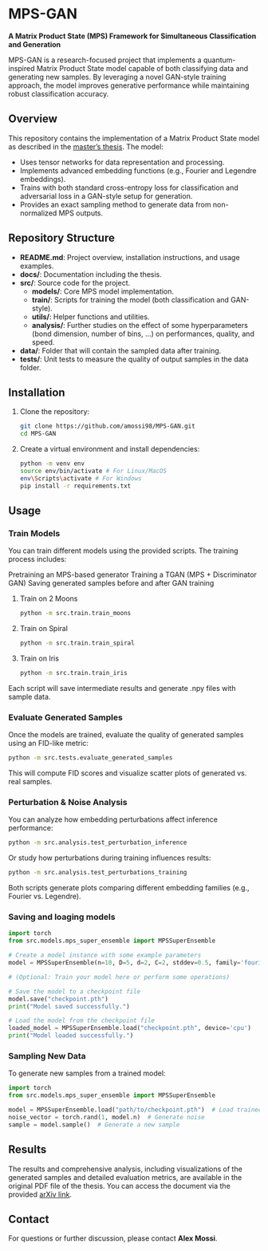 # MPS-GAN

**A Matrix Product State (MPS) Framework for Simultaneous Classification and Generation**

MPS-GAN is a research-focused project that implements a quantum-inspired Matrix Product State model capable of both classifying data and generating new samples. By leveraging a novel GAN-style training approach, the model improves generative performance while maintaining robust classification accuracy.

## Overview

This repository contains the implementation of a Matrix Product State model as described in the [master’s thesis](https://arxiv.org/html/2406.17441v1). The model:
- Uses tensor networks for data representation and processing.
- Implements advanced embedding functions (e.g., Fourier and Legendre embeddings).
- Trains with both standard cross-entropy loss for classification and adversarial loss in a GAN-style setup for generation.
- Provides an exact sampling method to generate data from non-normalized MPS outputs.

## Repository Structure

- **README.md**: Project overview, installation instructions, and usage examples.
- **docs/**: Documentation including the thesis.
- **src/**: Source code for the project.
  - **models/**: Core MPS model implementation.
  - **train/**: Scripts for training the model (both classification and GAN-style).
  - **utils/**: Helper functions and utilities.
  - **analysis/**: Further studies on the effect of some hyperparameters (bond dimension, number of bins, ...) on performances, quality, and speed.
- **data/**: Folder that will contain the sampled data after training.
- **tests/**: Unit tests to measure the quality of output samples in the data folder.

## Installation

1. Clone the repository:
   ```bash
   git clone https://github.com/amossi98/MPS-GAN.git
   cd MPS-GAN
   ```


3. Create a virtual environment and install dependencies:
   ```bash
   python -m venv env
   source env/bin/activate # For Linux/MacOS
   env\Scripts\activate # For Windows
   pip install -r requirements.txt
   ```


## Usage

### Train Models
You can train different models using the provided scripts. The training process includes:

Pretraining an MPS-based generator
Training a TGAN (MPS + Discriminator GAN)
Saving generated samples before and after GAN training
1. Train on 2 Moons
   ```bash
   python -m src.train.train_moons
   ```
2. Train on Spiral
   ```bash
   python -m src.train.train_spiral
   ```
3. Train on Iris
   ```bash
   python -m src.train.train_iris
   ```
   
Each script will save intermediate results and generate .npy files with sample data.

### Evaluate Generated Samples
Once the models are trained, evaluate the quality of generated samples using an FID-like metric:

```bash
python -m src.tests.evaluate_generated_samples
```
This will compute FID scores and visualize scatter plots of generated vs. real samples.

### Perturbation & Noise Analysis
You can analyze how embedding perturbations affect inference performance:
```bash
python -m src.analysis.test_perturbation_inference
```

Or study how perturbations during training influences results:
```bash
python -m src.analysis.test_perturbations_training
```

Both scripts generate plots comparing different embedding families (e.g., Fourier vs. Legendre).

### Saving and loaging models

```python
import torch
from src.models.mps_super_ensemble import MPSSuperEnsemble

# Create a model instance with some example parameters
model = MPSSuperEnsemble(n=10, D=5, d=2, C=2, stddev=0.5, family='fourier', sigma=0)

# (Optional: Train your model here or perform some operations)

# Save the model to a checkpoint file
model.save("checkpoint.pth")
print("Model saved successfully.")

# Load the model from the checkpoint file
loaded_model = MPSSuperEnsemble.load("checkpoint.pth", device='cpu')
print("Model loaded successfully.")
```

### Sampling New Data
To generate new samples from a trained model:
```python
import torch
from src.models.mps_super_ensemble import MPSSuperEnsemble

model = MPSSuperEnsemble.load("path/to/checkpoint.pth")  # Load trained model
noise_vector = torch.rand(1, model.n)  # Generate noise
sample = model.sample()  # Generate a new sample
```


## Results

The results and comprehensive analysis, including visualizations of the generated samples and detailed evaluation metrics, are available in the original PDF file of the thesis. You can access the document via the provided [arXiv link](https://arxiv.org/html/2406.17441v1).


## Contact

For questions or further discussion, please contact **Alex Mossi**.
